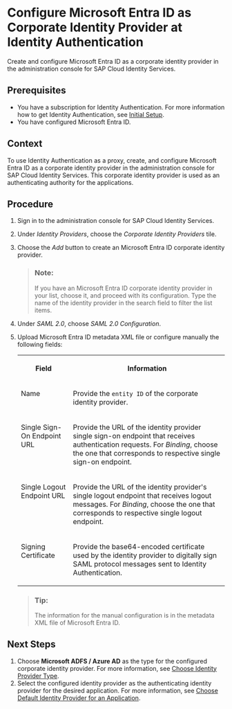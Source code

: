 <!-- loio434a207df6ff4a12923b8f9c5dcff041 -->

# Configure Microsoft Entra ID as Corporate Identity Provider at Identity Authentication

Create and configure Microsoft Entra ID as a corporate identity provider in the administration console for SAP Cloud Identity Services.



## Prerequisites

-   You have a subscription for Identity Authentication. For more information how to get Identity Authentication, see [Initial Setup](../initial-setup-31af7da.md).
-   You have configured Microsoft Entra ID.



## Context

To use Identity Authentication as a proxy, create, and configure Microsoft Entra ID as a corporate identity provider in the administration console for SAP Cloud Identity Services. This corporate identity provider is used as an authenticating authority for the applications.



<a name="loio434a207df6ff4a12923b8f9c5dcff041__steps_rc4_rjf_tx"/>

## Procedure

1.  Sign in to the administration console for SAP Cloud Identity Services.

2.  Under *Identity Providers*, choose the *Corporate Identity Providers* tile.

3.  Choose the *Add* button to create an Microsoft Entra ID corporate identity provider.

    > ### Note:  
    > If you have an Microsoft Entra ID corporate identity provider in your list, choose it, and proceed with its configuration. Type the name of the identity provider in the search field to filter the list items.

4.  Under *SAML 2.0*, choose *SAML 2.0 Configuration*.

5.  Upload Microsoft Entra ID metadata XML file or configure manually the following fields:


    <table>
    <tr>
    <th valign="top">

    Field
    
    </th>
    <th valign="top">

    Information
    
    </th>
    </tr>
    <tr>
    <td valign="top">
    
    Name
    
    </td>
    <td valign="top">
    
    Provide the `entity ID` of the corporate identity provider.
    
    </td>
    </tr>
    <tr>
    <td valign="top">
    
    Single Sign-On Endpoint URL
    
    </td>
    <td valign="top">
    
    Provide the URL of the identity provider single sign-on endpoint that receives authentication requests. For *Binding*, choose the one that corresponds to respective single sign-on endpoint.
    
    </td>
    </tr>
    <tr>
    <td valign="top">
    
    Single Logout Endpoint URL
    
    </td>
    <td valign="top">
    
    Provide the URL of the identity provider's single logout endpoint that receives logout messages. For *Binding*, choose the one that corresponds to respective single logout endpoint.
    
    </td>
    </tr>
    <tr>
    <td valign="top">
    
    Signing Certificate
    
    </td>
    <td valign="top">
    
    Provide the base64-encoded certificate used by the identity provider to digitally sign SAML protocol messages sent to Identity Authentication.
    
    </td>
    </tr>
    </table>
    
    > ### Tip:  
    > The information for the manual configuration is in the metadata XML file of Microsoft Entra ID.




## Next Steps

1.  Choose **Microsoft ADFS / Azure AD** as the type for the configured corporate identity provider. For more information, see [Choose Identity Provider Type](../Operation-Guide/choose-identity-provider-type-0838379.md).
2.  Select the configured identity provider as the authenticating identity provider for the desired application. For more information, see [Choose Default Identity Provider for an Application](../Operation-Guide/choose-default-identity-provider-for-an-application-e9d8274.md).

